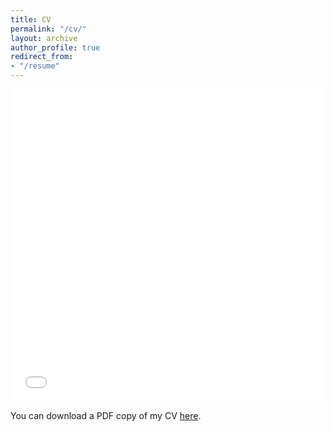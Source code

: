 ```yaml
---
title: CV
permalink: "/cv/"
layout: archive
author_profile: true
redirect_from:
- "/resume"
---
```


<iframe src="/files/pdf/CV_Cum_Papers_compressed.pdf" width="100%" height="500" frameborder="no" border="0" marginwidth="0" marginheight="0"></iframe>

You can download a PDF copy of my CV [here](/files/pdf/CV_Cum_Papers_compressed.pdf).

